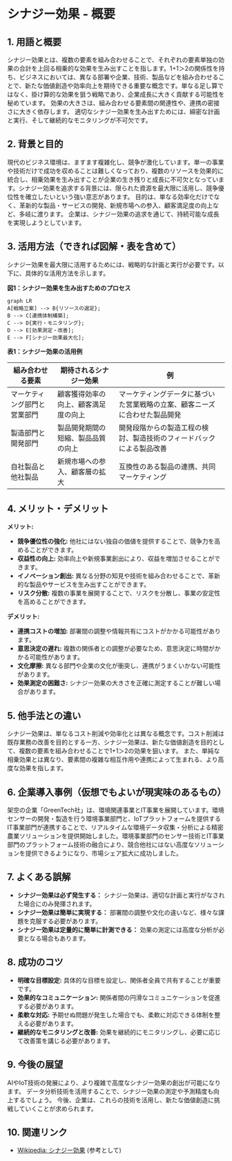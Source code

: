 # シナジー効果 - 概要

## 1. 用語と概要

シナジー効果とは、複数の要素を組み合わせることで、それぞれの要素単独の効果の合計を上回る相乗的な効果を生み出すことを指します。1+1＞2の関係性を持ち、ビジネスにおいては、異なる部署や企業、技術、製品などを組み合わせることで、新たな価値創造や効率向上を期待できる重要な概念です。単なる足し算ではなく、掛け算的な効果を狙う戦略であり、企業成長に大きく貢献する可能性を秘めています。  効果の大きさは、組み合わせる要素間の関連性や、連携の密接さに大きく依存します。  適切なシナジー効果を生み出すためには、綿密な計画と実行、そして継続的なモニタリングが不可欠です。


## 2. 背景と目的

現代のビジネス環境は、ますます複雑化し、競争が激化しています。単一の事業や技術だけで成功を収めることは難しくなっており、複数のリソースを効果的に統合し、相乗効果を生み出すことが企業の生き残りと成長に不可欠となっています。シナジー効果を追求する背景には、限られた資源を最大限に活用し、競争優位性を確立したいという強い意志があります。  目的は、単なる効率化だけでなく、革新的な製品・サービスの開発、新規市場への参入、顧客満足度の向上など、多岐に渡ります。  企業は、シナジー効果の追求を通じて、持続可能な成長を実現しようとしています。


## 3. 活用方法（できれば図解・表を含めて）

シナジー効果を最大限に活用するためには、戦略的な計画と実行が必要です。以下に、具体的な活用方法を示します。

**図1：シナジー効果を生み出すためのプロセス**

```mermaid
graph LR
A[戦略立案] --> B{リソースの選定};
B --> C[連携体制構築];
C --> D{実行・モニタリング};
D --> E[効果測定・改善];
E --> F[シナジー効果最大化];
```

**表1：シナジー効果の活用例**

| 組み合わせる要素 | 期待されるシナジー効果 | 例 |
|---|---|---|
| マーケティング部門と営業部門 | 顧客獲得効率の向上、顧客満足度の向上 | マーケティングデータに基づいた営業戦略の立案、顧客ニーズに合わせた製品開発 |
| 製造部門と開発部門 | 製品開発期間の短縮、製品品質の向上 | 開発段階からの製造工程の検討、製造技術のフィードバックによる製品改善 |
| 自社製品と他社製品 | 新規市場への参入、顧客層の拡大 | 互換性のある製品の連携、共同マーケティング |


## 4. メリット・デメリット

**メリット:**

* **競争優位性の強化:**  他社にはない独自の価値を提供することで、競争力を高めることができます。
* **収益性の向上:**  効率向上や新規事業創出により、収益を増加させることができます。
* **イノベーション創出:**  異なる分野の知見や技術を組み合わせることで、革新的な製品やサービスを生み出すことができます。
* **リスク分散:**  複数の事業を展開することで、リスクを分散し、事業の安定性を高めることができます。


**デメリット:**

* **連携コストの増加:** 部署間の調整や情報共有にコストがかかる可能性があります。
* **意思決定の遅れ:** 複数の関係者との調整が必要なため、意思決定に時間がかかる可能性があります。
* **文化摩擦:** 異なる部門や企業の文化が衝突し、連携がうまくいかない可能性があります。
* **効果測定の困難さ:** シナジー効果の大きさを正確に測定することが難しい場合があります。


## 5. 他手法との違い

シナジー効果は、単なるコスト削減や効率化とは異なる概念です。コスト削減は既存業務の改善を目的とする一方、シナジー効果は、新たな価値創造を目的として、複数の要素を組み合わせることで1+1＞2の効果を狙います。  また、単純な相乗効果とは異なり、要素間の複雑な相互作用や連携によって生まれる、より高度な効果を指します。


## 6. 企業導入事例（仮想でもよいが現実味のあるもの）

架空の企業「GreenTech社」は、環境関連事業とIT事業を展開しています。環境センサーの開発・製造を行う環境事業部門と、IoTプラットフォームを提供するIT事業部門が連携することで、リアルタイムな環境データ収集・分析による精密農業ソリューションを提供開始しました。環境事業部門のセンサー技術とIT事業部門のプラットフォーム技術の融合により、競合他社にはない高度なソリューションを提供できるようになり、市場シェア拡大に成功しました。


## 7. よくある誤解

* **シナジー効果は必ず発生する：** シナジー効果は、適切な計画と実行がなされた場合にのみ発揮されます。
* **シナジー効果は簡単に実現する：** 部署間の調整や文化の違いなど、様々な課題を克服する必要があります。
* **シナジー効果は定量的に簡単に計測できる：**  効果の測定には高度な分析が必要となる場合もあります。


## 8. 成功のコツ

* **明確な目標設定:**  具体的な目標を設定し、関係者全員で共有することが重要です。
* **効果的なコミュニケーション:**  関係者間の円滑なコミュニケーションを促進する必要があります。
* **柔軟な対応:**  予期せぬ問題が発生した場合でも、柔軟に対応できる体制を整える必要があります。
* **継続的なモニタリングと改善:**  効果を継続的にモニタリングし、必要に応じて改善策を講じる必要があります。


## 9. 今後の展望

AIやIoT技術の発展により、より複雑で高度なシナジー効果の創出が可能になります。  データ分析技術を活用することで、シナジー効果の測定や予測精度も向上するでしょう。  今後、企業は、これらの技術を活用し、新たな価値創造に挑戦していくことが求められます。


## 10. 関連リンク

* [Wikipedia: シナジー効果](https://ja.wikipedia.org/wiki/%E3%82%B7%E3%83%8A%E3%82%B8%E3%83%BC%E5%8A%B9%E6%9E%9C) (参考として)


